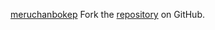[meruchanbokep](https://meruchanbokep.pages.dev/)
Fork the [repository](https://github.com/lapelive) on GitHub.